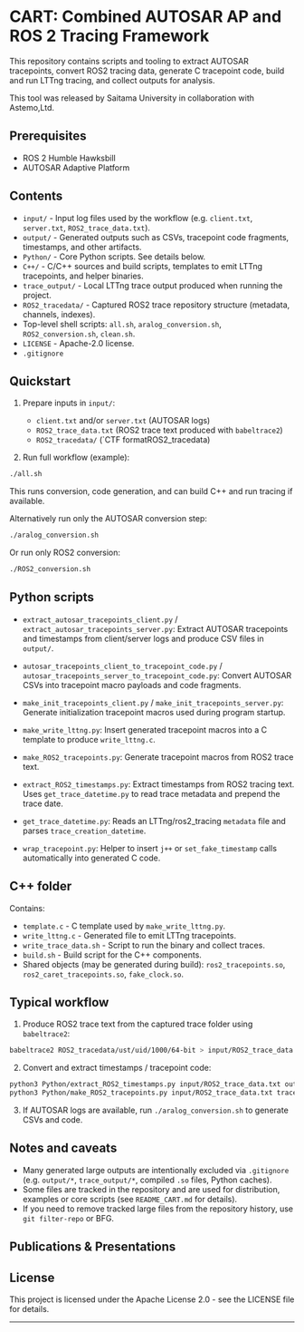 # CART: Combined AUTOSAR AP and ROS 2 Tracing Framework



This repository contains scripts and tooling to extract AUTOSAR tracepoints, convert ROS2 tracing data, generate C tracepoint code, build and run LTTng tracing, and collect outputs for analysis.

This tool was released by Saitama University in collaboration with Astemo,Ltd.


## Prerequisites

- ROS 2 Humble Hawksbill
- AUTOSAR Adaptive Platform

## Contents

- `input/` - Input log files used by the workflow (e.g. `client.txt`, `server.txt`, `ROS2_trace_data.txt`).
- `output/` - Generated outputs such as CSVs, tracepoint code fragments, timestamps, and other artifacts.
- `Python/` - Core Python scripts. See details below.
- `C++/` - C/C++ sources and build scripts, templates to emit LTTng tracepoints, and helper binaries.
- `trace_output/` - Local LTTng trace output produced when running the project.
- `ROS2_tracedata/` - Captured ROS2 trace repository structure (metadata, channels, indexes).
- Top-level shell scripts: `all.sh`, `aralog_conversion.sh`, `ROS2_conversion.sh`, `clean.sh`.
- `LICENSE` - Apache-2.0 license.
- `.gitignore`

## Quickstart

1. Prepare inputs in `input/`:
	 - `client.txt` and/or `server.txt` (AUTOSAR logs)
	 - `ROS2_trace_data.txt` (ROS2 trace text produced with `babeltrace2`)
     - `ROS2_tracedata/` (`CTF formatROS2_tracedata)

2. Run full workflow (example):

```bash
./all.sh
```

This runs conversion, code generation, and can build C++ and run tracing if available.

Alternatively run only the AUTOSAR conversion step:

```bash
./aralog_conversion.sh
```

Or run only ROS2 conversion:

```bash
./ROS2_conversion.sh
```

## Python scripts

- `extract_autosar_tracepoints_client.py` / `extract_autosar_tracepoints_server.py`:
	Extract AUTOSAR tracepoints and timestamps from client/server logs and produce CSV files in `output/`.

- `autosar_tracepoints_client_to_tracepoint_code.py` / `autosar_tracepoints_server_to_tracepoint_code.py`:
	Convert AUTOSAR CSVs into tracepoint macro payloads and code fragments.

- `make_init_tracepoints_client.py` / `make_init_tracepoints_server.py`:
	Generate initialization tracepoint macros used during program startup.

- `make_write_lttng.py`:
	Insert generated tracepoint macros into a C template to produce `write_lttng.c`.

- `make_ROS2_tracepoints.py`:
	Generate tracepoint macros from ROS2 trace text.

- `extract_ROS2_timestamps.py`:
	Extract timestamps from ROS2 tracing text. Uses `get_trace_datetime.py` to read trace metadata and prepend the trace date.

- `get_trace_datetime.py`:
	Reads an LTTng/ros2_tracing `metadata` file and parses `trace_creation_datetime`.

- `wrap_tracepoint.py`:
	Helper to insert `j++` or `set_fake_timestamp` calls automatically into generated C code.

## C++ folder

Contains:
- `template.c` - C template used by `make_write_lttng.py`.
- `write_lttng.c` - Generated file to emit LTTng tracepoints.
- `write_trace_data.sh` - Script to run the binary and collect traces.
- `build.sh` - Build script for the C++ components.
- Shared objects (may be generated during build): `ros2_tracepoints.so`, `ros2_caret_tracepoints.so`, `fake_clock.so`.

## Typical workflow

1. Produce ROS2 trace text from the captured trace folder using `babeltrace2`:

```bash
babeltrace2 ROS2_tracedata/ust/uid/1000/64-bit > input/ROS2_trace_data.txt
```

2. Convert and extract timestamps / tracepoint code:

```bash
python3 Python/extract_ROS2_timestamps.py input/ROS2_trace_data.txt output/output_ros2_timestamps.txt
python3 Python/make_ROS2_tracepoints.py input/ROS2_trace_data.txt tracepoint_code/output_ROS2_tracepoints_injected.c
```

3. If AUTOSAR logs are available, run `./aralog_conversion.sh` to generate CSVs and code.

## Notes and caveats

- Many generated large outputs are intentionally excluded via `.gitignore` (e.g. `output/*`, `trace_output/*`, compiled `.so` files, Python caches).
- Some files are tracked in the repository and are used for distribution, examples or core scripts (see `README_CART.md` for details).
- If you need to remove tracked large files from the repository history, use `git filter-repo` or BFG.


## Publications & Presentations



## License

This project is licensed under the Apache License 2.0 - see the LICENSE file for details.

---

